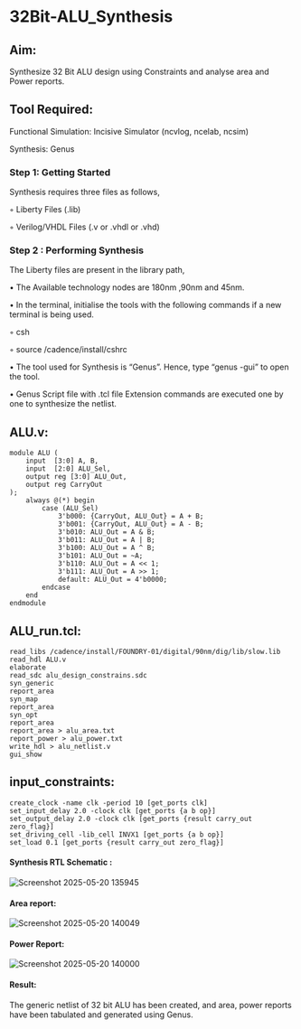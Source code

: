 # 32Bit-ALU_Synthesis

## Aim:

Synthesize 32 Bit ALU design using Constraints and analyse area and Power reports.

## Tool Required:

Functional Simulation: Incisive Simulator (ncvlog, ncelab, ncsim)

Synthesis: Genus

### Step 1: Getting Started

Synthesis requires three files as follows,

◦ Liberty Files (.lib)

◦ Verilog/VHDL Files (.v or .vhdl or .vhd)

### Step 2 : Performing Synthesis

The Liberty files are present in the library path,

• The Available technology nodes are 180nm ,90nm and 45nm.

• In the terminal, initialise the tools with the following commands if a new terminal is being
used.

◦ csh

◦ source /cadence/install/cshrc

• The tool used for Synthesis is “Genus”. Hence, type “genus -gui” to open the tool.

• Genus Script file with .tcl file Extension commands are executed one by one to synthesize the netlist.
## ALU.v:
```
module ALU (
    input  [3:0] A, B,
    input  [2:0] ALU_Sel,
    output reg [3:0] ALU_Out,
    output reg CarryOut
);
    always @(*) begin
        case (ALU_Sel)
            3'b000: {CarryOut, ALU_Out} = A + B;
            3'b001: {CarryOut, ALU_Out} = A - B;
            3'b010: ALU_Out = A & B;
            3'b011: ALU_Out = A | B;
            3'b100: ALU_Out = A ^ B;
            3'b101: ALU_Out = ~A;
            3'b110: ALU_Out = A << 1;
            3'b111: ALU_Out = A >> 1;
            default: ALU_Out = 4'b0000;
        endcase
    end
endmodule
```
## ALU_run.tcl:
```
read_libs /cadence/install/FOUNDRY-01/digital/90nm/dig/lib/slow.lib
read_hdl ALU.v
elaborate
read_sdc alu_design_constrains.sdc 
syn_generic
report_area
syn_map
report_area
syn_opt
report_area 
report_area > alu_area.txt
report_power > alu_power.txt
write_hdl > alu_netlist.v
gui_show
```
## input_constraints:
```
create_clock -name clk -period 10 [get_ports clk]
set_input_delay 2.0 -clock clk [get_ports {a b op}]
set_output_delay 2.0 -clock clk [get_ports {result carry_out zero_flag}]
set_driving_cell -lib_cell INVX1 [get_ports {a b op}]
set_load 0.1 [get_ports {result carry_out zero_flag}]
```
#### Synthesis RTL Schematic :
![Screenshot 2025-05-20 135945](https://github.com/user-attachments/assets/f3b5c760-2143-4652-8306-e72f9f2deecd)


#### Area report:

![Screenshot 2025-05-20 140049](https://github.com/user-attachments/assets/d1182990-6aea-45cd-a619-ab5488a00c8d)


#### Power Report:
![Screenshot 2025-05-20 140000](https://github.com/user-attachments/assets/16e0cacc-dd0c-4487-84c8-b5dba0e529c6)


#### Result: 

The generic netlist of 32 bit ALU  has been created, and area, power reports have been tabulated and generated using Genus.
